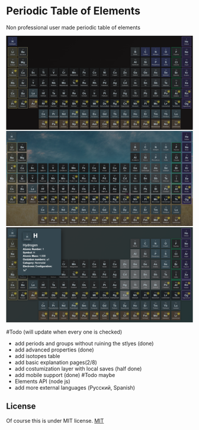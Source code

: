 # Periodic Table of Elements

Non professional user made periodic table of elements

![screenshot](./src/screen1.png)
![screenshot](./src/screen2.png)
![screenshot](./src/screen3.png)

#Todo (will update when every one is checked)
- add periods and groups without ruining the stlyes (done)
- add advanced properties (done)
- add isotopes table
- add basic explanation pages(2/8)
- add costumization layer with local saves (half done)
- add mobile support (done)
#Todo maybe
- Elements API (node js)
- add more external languages (Русский, Spanish) 

## License
Of course this is under MIT license.
[MIT](LICENSE)
